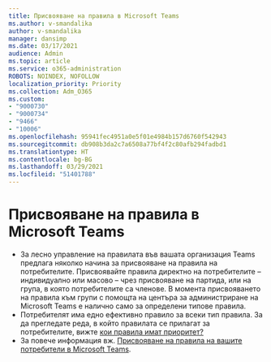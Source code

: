 ```yaml
---
title: Присвояване на правила в Microsoft Teams
ms.author: v-smandalika
author: v-smandalika
manager: dansimp
ms.date: 03/17/2021
audience: Admin
ms.topic: article
ms.service: o365-administration
ROBOTS: NOINDEX, NOFOLLOW
localization_priority: Priority
ms.collection: Adm_O365
ms.custom:
- "9000730"
- "9000734"
- "9466"
- "10006"
ms.openlocfilehash: 95941fec4951a0e5f01e4984b157d6760f542943
ms.sourcegitcommit: db908b3da2c7a6508a77bf4f2c80afb294fadbd1
ms.translationtype: HT
ms.contentlocale: bg-BG
ms.lasthandoff: 03/29/2021
ms.locfileid: "51401788"
---
```

# <a name="assign-policies-in-microsoft-teams"></a>Присвояване на правила в Microsoft Teams

- За лесно управление на правилата във вашата организация Teams предлага няколко начина за присвояване на правила на потребителите. Присвоявайте правила директно на потребителите – индивидуално или масово – чрез присвояване на партида, или на група, в която потребителите са членове.  В момента присвояването на правила към групи с помощта на центъра за администриране на Microsoft Teams е налично само за определени типове правила. 
- Потребителят има едно ефективно правило за всеки тип правила. За да прегледате реда, в който правилата се прилагат за потребителите, вижте [кои правила имат приоритет?](https://docs.microsoft.com/microsoftteams/assign-policies#which-policy-takes-precedence)
- За повече информация вж. [Присвояване на правила на вашите потребители в Microsoft Teams](https://docs.microsoft.com/microsoftteams/assign-policies).
